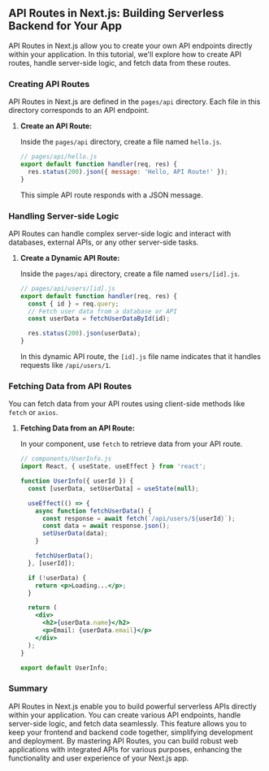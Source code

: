## API Routes in Next.js: Building Serverless Backend for Your App

API Routes in Next.js allow you to create your own API endpoints directly within your application. In this tutorial, we'll explore how to create API routes, handle server-side logic, and fetch data from these routes.

### Creating API Routes

API Routes in Next.js are defined in the `pages/api` directory. Each file in this directory corresponds to an API endpoint.

1. **Create an API Route:**

   Inside the `pages/api` directory, create a file named `hello.js`.

   ```jsx
   // pages/api/hello.js
   export default function handler(req, res) {
     res.status(200).json({ message: 'Hello, API Route!' });
   }
   ```

   This simple API route responds with a JSON message.

### Handling Server-side Logic

API Routes can handle complex server-side logic and interact with databases, external APIs, or any other server-side tasks.

1. **Create a Dynamic API Route:**

   Inside the `pages/api` directory, create a file named `users/[id].js`.

   ```jsx
   // pages/api/users/[id].js
   export default function handler(req, res) {
     const { id } = req.query;
     // Fetch user data from a database or API
     const userData = fetchUserDataById(id);

     res.status(200).json(userData);
   }
   ```

   In this dynamic API route, the `[id].js` file name indicates that it handles requests like `/api/users/1`.

### Fetching Data from API Routes

You can fetch data from your API routes using client-side methods like `fetch` or `axios`.

1. **Fetching Data from an API Route:**

   In your component, use `fetch` to retrieve data from your API route.

   ```jsx
   // components/UserInfo.js
   import React, { useState, useEffect } from 'react';

   function UserInfo({ userId }) {
     const [userData, setUserData] = useState(null);

     useEffect(() => {
       async function fetchUserData() {
         const response = await fetch(`/api/users/${userId}`);
         const data = await response.json();
         setUserData(data);
       }

       fetchUserData();
     }, [userId]);

     if (!userData) {
       return <p>Loading...</p>;
     }

     return (
       <div>
         <h2>{userData.name}</h2>
         <p>Email: {userData.email}</p>
       </div>
     );
   }

   export default UserInfo;
   ```

### Summary

API Routes in Next.js enable you to build powerful serverless APIs directly within your application. You can create various API endpoints, handle server-side logic, and fetch data seamlessly. This feature allows you to keep your frontend and backend code together, simplifying development and deployment. By mastering API Routes, you can build robust web applications with integrated APIs for various purposes, enhancing the functionality and user experience of your Next.js app.